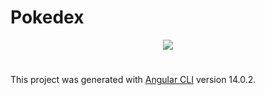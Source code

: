 # Pokedex

<p align="center">
  <img src="src/assets/Poké_Ball_icon.svg.png" />
</p>

#

This project was generated with [Angular CLI](https://github.com/angular/angular-cli) version 14.0.2.

